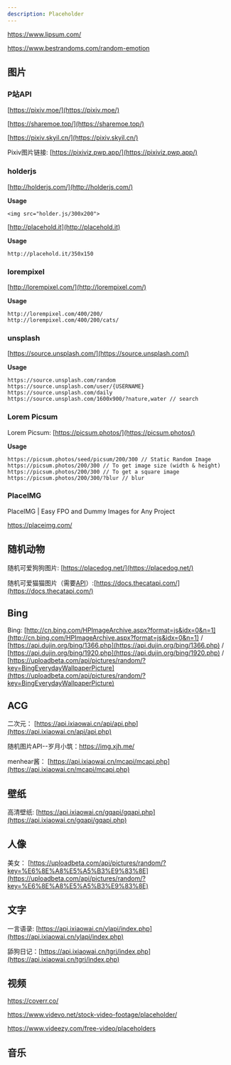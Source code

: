```yaml
---
description: Placeholder
---
```


https://www.lipsum.com/

https://www.bestrandoms.com/random-emotion

## 图片

### P站API

[https://pixiv.moe/](https://pixiv.moe/)  

[https://sharemoe.top/](https://sharemoe.top/)  

[https://pixiv.skyil.cn/](https://pixiv.skyil.cn/)  

Pixiv图片链接: [https://pixiviz.pwp.app/](https://pixiviz.pwp.app/)

### holderjs

[http://holderjs.com/](http://holderjs.com/)

**Usage**

```text
<img src="holder.js/300x200">
```

[http://placehold.it](http://placehold.it)

**Usage**

```text
http://placehold.it/350x150
```

### lorempixel

[http://lorempixel.com/](http://lorempixel.com/)

**Usage**

```text
http://lorempixel.com/400/200/
http://lorempixel.com/400/200/cats/
```

### unsplash
[https://source.unsplash.com/](https://source.unsplash.com/)

**Usage**

```text
https://source.unsplash.com/random
https://source.unsplash.com/user/{USERNAME}
https://source.unsplash.com/daily
https://source.unsplash.com/1600x900/?nature,water // search
```
### Lorem Picsum
Lorem Picsum: [https://picsum.photos/](https://picsum.photos/)

**Usage**

```text
https://picsum.photos/seed/picsum/200/300 // Static Random Image
https://picsum.photos/200/300 // To get image size (width & height) 
https://picsum.photos/200/300 // To get a square image
https://picsum.photos/200/300/?blur // blur
```

### PlaceIMG

PlaceIMG | Easy FPO and Dummy Images for Any Project

https://placeimg.com/

## 随机动物

随机可爱狗狗图片: [https://placedog.net/](https://placedog.net/)

随机可爱猫猫图片（需要[API](https://thecatapi.com/)）:[https://docs.thecatapi.com/](https://docs.thecatapi.com/)

## Bing
Bing: [http://cn.bing.com/HPImageArchive.aspx?format=js&idx=0&n=1](http://cn.bing.com/HPImageArchive.aspx?format=js&idx=0&n=1) / [https://api.dujin.org/bing/1366.php](https://api.dujin.org/bing/1366.php) / [https://api.dujin.org/bing/1920.php](https://api.dujin.org/bing/1920.php) / [https://uploadbeta.com/api/pictures/random/?key=BingEverydayWallpaperPicture](https://uploadbeta.com/api/pictures/random/?key=BingEverydayWallpaperPicture)

## ACG

二次元： [https://api.ixiaowai.cn/api/api.php](https://api.ixiaowai.cn/api/api.php) 

随机图片API--岁月小筑：https://img.xjh.me/

menhear酱： [https://api.ixiaowai.cn/mcapi/mcapi.php](https://api.ixiaowai.cn/mcapi/mcapi.php)

## 壁纸
高清壁纸: [https://api.ixiaowai.cn/gqapi/gqapi.php](https://api.ixiaowai.cn/gqapi/gqapi.php)

## 人像
美女： [https://uploadbeta.com/api/pictures/random/?key=%E6%8E%A8%E5%A5%B3%E9%83%8E](https://uploadbeta.com/api/pictures/random/?key=%E6%8E%A8%E5%A5%B3%E9%83%8E)

## 文字

一言语录: [https://api.ixiaowai.cn/ylapi/index.php](https://api.ixiaowai.cn/ylapi/index.php) 

舔狗日记：[https://api.ixiaowai.cn/tgrj/index.php](https://api.ixiaowai.cn/tgrj/index.php)

## 视频

https://coverr.co/

https://www.videvo.net/stock-video-footage/placeholder/

https://www.videezy.com/free-video/placeholders

## 音乐
